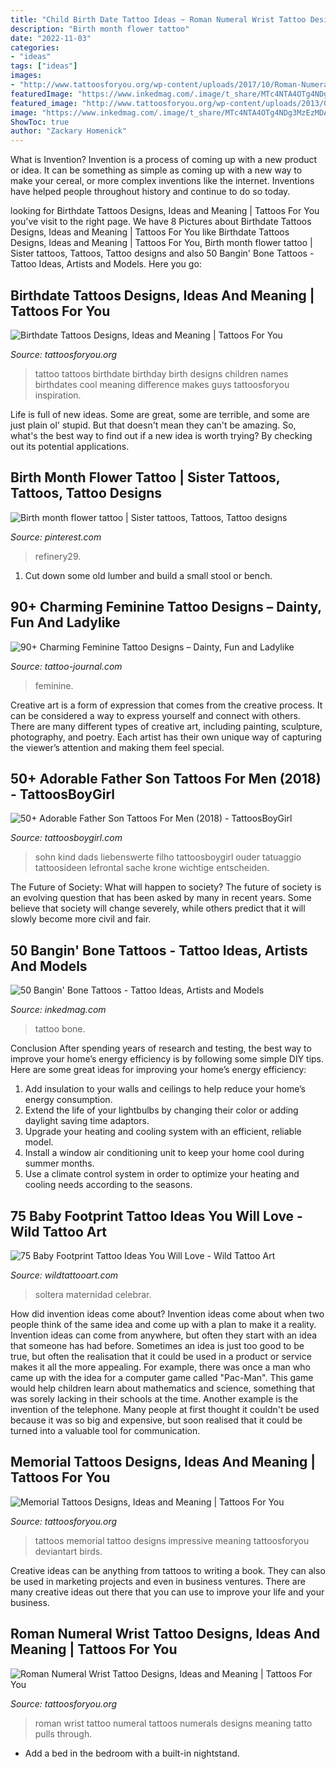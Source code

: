 ```yaml
---
title: "Child Birth Date Tattoo Ideas ~ Roman Numeral Wrist Tattoo Designs, Ideas And Meaning"
description: "Birth month flower tattoo"
date: "2022-11-03"
categories:
- "ideas"
tags: ["ideas"]
images:
- "http://www.tattoosforyou.org/wp-content/uploads/2017/10/Roman-Numeral-Tattoos-on-Wrist.jpg"
featuredImage: "https://www.inkedmag.com/.image/t_share/MTc4NTA4OTg4NDg3MzEzMDAw/bones.jpg"
featured_image: "http://www.tattoosforyou.org/wp-content/uploads/2013/09/Baby-Memorial-Tattoos.jpg"
image: "https://www.inkedmag.com/.image/t_share/MTc4NTA4OTg4NDg3MzEzMDAw/bones.jpg"
ShowToc: true
author: "Zackary Homenick"
---
```



What is Invention?
Invention is a process of coming up with a new product or idea. It can be something as simple as coming up with a new way to make your cereal, or more complex inventions like the internet. Inventions have helped people throughout history and continue to do so today.

	

		
looking for Birthdate Tattoos Designs, Ideas and Meaning | Tattoos For You you've visit to the right page. We have 8 Pictures about Birthdate Tattoos Designs, Ideas and Meaning | Tattoos For You like Birthdate Tattoos Designs, Ideas and Meaning | Tattoos For You, Birth month flower tattoo | Sister tattoos, Tattoos, Tattoo designs and also 50 Bangin&#039; Bone Tattoos - Tattoo Ideas, Artists and Models. Here you go:
		
    
## Birthdate Tattoos Designs, Ideas And Meaning | Tattoos For You

<img loading=lazy src="https://www.tattoosforyou.org/wp-content/uploads/2017/08/Tattoo-Birthdate.jpg" onerror="this.onerror=null;this.src='https://tse4.mm.bing.net/th?id=OIP.3Y23MBrY3Sy_yy9QH4DGxAHaHH&amp;pid=15.1';" alt="Birthdate Tattoos Designs, Ideas and Meaning | Tattoos For You">

_Source: tattoosforyou.org_

>tattoo tattoos birthdate birthday birth designs children names birthdates cool meaning difference makes guys tattoosforyou inspiration. 

	

Life is full of new ideas. Some are great, some are terrible, and some are just plain ol' stupid. But that doesn't mean they can't be amazing. So, what's the best way to find out if a new idea is worth trying? By checking out its potential applications.

    
## Birth Month Flower Tattoo | Sister Tattoos, Tattoos, Tattoo Designs

<img loading=lazy src="https://i.pinimg.com/736x/78/8f/e7/788fe72ee5748b65254121eb7087924d.jpg" onerror="this.onerror=null;this.src='https://tse1.mm.bing.net/th?id=OIP.YQj9RBMSpNE2y8zAew5KGQHaHU&amp;pid=15.1';" alt="Birth month flower tattoo | Sister tattoos, Tattoos, Tattoo designs">

_Source: pinterest.com_

>refinery29. 

	

1. Cut down some old lumber and build a small stool or bench.

    
## 90+ Charming Feminine Tattoo Designs – Dainty, Fun And Ladylike

<img loading=lazy src="https://tattoo-journal.com/wp-content/uploads/2017/01/Feminine-Tattoo-89-765x782.jpg" onerror="this.onerror=null;this.src='https://tse2.mm.bing.net/th?id=OIP.0hPEjHX4McbXrtxncqF7rQHaHk&amp;pid=15.1';" alt="90+ Charming Feminine Tattoo Designs – Dainty, Fun and Ladylike">

_Source: tattoo-journal.com_

>feminine. 

	

Creative art is a form of expression that comes from the creative process. It can be considered a way to express yourself and connect with others. There are many different types of creative art, including painting, sculpture, photography, and poetry. Each artist has their own unique way of capturing the viewer’s attention and making them feel special.

    
## 50+ Adorable Father Son Tattoos For Men (2018) - TattoosBoyGirl

<img loading=lazy src="https://tattoosboygirl.com/wp-content/uploads/2017/06/father-son-tattoos.jpg" onerror="this.onerror=null;this.src='https://tse2.mm.bing.net/th?id=OIP.DL1pl0sVjikPfkwBG0gvMgAAAA&amp;pid=15.1';" alt="50+ Adorable Father Son Tattoos For Men (2018) - TattoosBoyGirl">

_Source: tattoosboygirl.com_

>sohn kind dads liebenswerte filho tattoosboygirl ouder tatuaggio tattoosideen lefrontal sache krone wichtige entscheiden. 

	

The Future of Society: What will happen to society?
The future of society is an evolving question that has been asked by many in recent years. Some believe that society will change severely, while others predict that it will slowly become more civil and fair.

    
## 50 Bangin&#039; Bone Tattoos - Tattoo Ideas, Artists And Models

<img loading=lazy src="https://www.inkedmag.com/.image/t_share/MTc4NTA4OTg4NDg3MzEzMDAw/bones.jpg" onerror="this.onerror=null;this.src='https://tse1.mm.bing.net/th?id=OIP.6-EfPcg77rf_KNN7Eev2CQHaD4&amp;pid=15.1';" alt="50 Bangin&#039; Bone Tattoos - Tattoo Ideas, Artists and Models">

_Source: inkedmag.com_

>tattoo bone. 

	

Conclusion
After spending years of research and testing, the best way to improve your home’s energy efficiency is by following some simple DIY tips. Here are some great ideas for improving your home’s energy efficiency: 
1. Add insulation to your walls and ceilings to help reduce your home’s energy consumption. 
2. Extend the life of your lightbulbs by changing their color or adding daylight saving time adaptors. 
3. Upgrade your heating and cooling system with an efficient, reliable model. 
4. Install a window air conditioning unit to keep your home cool during summer months. 
5. Use a climate control system in order to optimize your heating and cooling needs according to the seasons.

    
## 75 Baby Footprint Tattoo Ideas You Will Love - Wild Tattoo Art

<img loading=lazy src="https://www.wildtattooart.com/wp-content/uploads/2020/02/baby-footprint-tattoos-5.jpg" onerror="this.onerror=null;this.src='https://tse2.mm.bing.net/th?id=OIP.oqhh0DsQIuuWP727NQE1XQHaHa&amp;pid=15.1';" alt="75 Baby Footprint Tattoo Ideas You Will Love - Wild Tattoo Art">

_Source: wildtattooart.com_

>soltera maternidad celebrar. 

	

How did invention ideas come about?
Invention ideas come about when two people think of the same idea and come up with a plan to make it a reality. Invention ideas can come from anywhere, but often they start with an idea that someone has had before. Sometimes an idea is just too good to be true, but often the realisation that it could be used in a product or service makes it all the more appealing. For example, there was once a man who came up with the idea for a computer game called "Pac-Man". This game would help children learn about mathematics and science, something that was sorely lacking in their schools at the time. Another example is the invention of the telephone. Many people at first thought it couldn't be used because it was so big and expensive, but soon realised that it could be turned into a valuable tool for communication.

    
## Memorial Tattoos Designs, Ideas And Meaning | Tattoos For You

<img loading=lazy src="http://www.tattoosforyou.org/wp-content/uploads/2013/09/Baby-Memorial-Tattoos.jpg" onerror="this.onerror=null;this.src='https://tse3.mm.bing.net/th?id=OIP.NzfmPBJVb5z36EdYfx3eUgHaJo&amp;pid=15.1';" alt="Memorial Tattoos Designs, Ideas and Meaning | Tattoos For You">

_Source: tattoosforyou.org_

>tattoos memorial tattoo designs impressive meaning tattoosforyou deviantart birds. 

	

Creative ideas can be anything from tattoos to writing a book. They can also be used in marketing projects and even in business ventures. There are many creative ideas out there that you can use to improve your life and your business.

    
## Roman Numeral Wrist Tattoo Designs, Ideas And Meaning | Tattoos For You

<img loading=lazy src="http://www.tattoosforyou.org/wp-content/uploads/2017/10/Roman-Numeral-Tattoos-on-Wrist.jpg" onerror="this.onerror=null;this.src='https://tse4.mm.bing.net/th?id=OIP.bAPDTD8IWJVtSTnmllDQBAHaJ3&amp;pid=15.1';" alt="Roman Numeral Wrist Tattoo Designs, Ideas and Meaning | Tattoos For You">

_Source: tattoosforyou.org_

>roman wrist tattoo numeral tattoos numerals designs meaning tatto pulls through. 

	

- Add a bed in the bedroom with a built-in nightstand.

